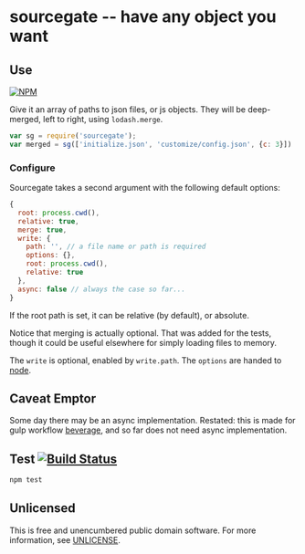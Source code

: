 # sourcegate -- have any object you want

## Use

[![NPM](https://nodei.co/npm/sourcegate.png?mini=true)](https://www.npmjs.org/package/sourcegate)

Give it an array of paths to json files, or js objects.
They will be deep-merged, left to right, using `lodash.merge`.

```javascript
var sg = require('sourcegate');
var merged = sg(['initialize.json', 'customize/config.json', {c: 3}])
```

### Configure

Sourcegate takes a second argument with the following default options:

```javascript
{
  root: process.cwd(),
  relative: true,
  merge: true,
  write: {
    path: '', // a file name or path is required
    options: {},
    root: process.cwd(),
    relative: true
  },
  async: false // always the case so far...
}
```

If the root path is set, it can be relative (by default), or absolute.

Notice that merging is actually optional. That was added for the tests,
though it could be useful elsewhere for simply loading files to memory.

The `write` is optional, enabled by `write.path`.  The `options` are handed to [node](https://nodejs.org/api/fs.html#fs_fs_writefile_filename_data_options_callback).

## Caveat Emptor

Some day there may be an async implementation.  Restated:
this is made for gulp workflow [beverage](https://github.com/orlin/beverage),
and so far does not need async implementation.

## Test [![Build Status](https://img.shields.io/travis/orlin/sourcegate.svg?style=flat)](https://travis-ci.org/orlin/sourcegate)

```sh
npm test
```

## Unlicensed

This is free and unencumbered public domain software.
For more information, see [UNLICENSE](http://unlicense.org).
